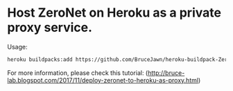 # Host ZeroNet on Heroku as a private proxy service.

Usage: 
```bash
heroku buildpacks:add https://github.com/BruceJawn/heroku-buildpack-ZeroNet.git
```	
For more information, please check this tutorial: 
(http://bruce-lab.blogspot.com/2017/11/deploy-zeronet-to-heroku-as-proxy.html)